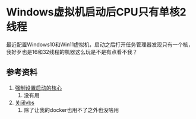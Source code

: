 # Windows虚拟机启动后CPU只有单核2线程

最近配置Windows10和Win11虚拟机，启动之后打开任务管理器发现只有一个核，我好歹也是16和32线程的机器这么玩是不是有点看不我？

## 参考资料

1. [强制设置启动的核心](https://www.bilibili.com/opus/891939401753427990)
   1. 没有用
2. [关闭vbs](https://blog.csdn.net/Ning2019/article/details/144770404)
   1. 除了让我的docker也用不了之外也没啥用
